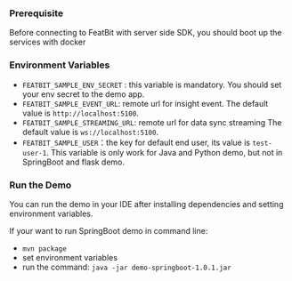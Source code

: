 ### Prerequisite

Before connecting to FeatBit with server side SDK, you should boot up the services with docker 

### Environment Variables

* `FEATBIT_SAMPLE_ENV_SECRET` : this variable is mandatory. You should set your env secret to the demo app.
* `FEATBIT_SAMPLE_EVENT_URL`: remote url for insight event. The default value is `http://localhost:5100`.
* `FEATBIT_SAMPLE_STREAMING_URL`: remote url for data sync streaming The default value is `ws://localhost:5100`.
* `FEATBIT_SAMPLE_USER`：the key for default end user, its value is `test-user-1`. This variable is only work for Java and Python demo,
but not in SpringBoot and flask demo.

### Run the Demo
You can run the demo in your IDE after installing dependencies and setting environment variables.

If your want to run SpringBoot demo in command line:
* `mvn package`
* set environment variables
* run the command: `java -jar demo-springboot-1.0.1.jar`